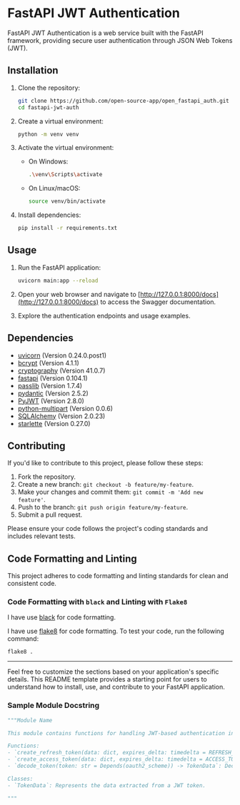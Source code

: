 # FastAPI JWT Authentication

FastAPI JWT Authentication is a web service built with the FastAPI framework, providing secure user authentication through JSON Web Tokens (JWT).

## Installation

1. Clone the repository:

    ```bash
    git clone https://github.com/open-source-app/open_fastapi_auth.git
    cd fastapi-jwt-auth
    ```

2. Create a virtual environment:

    ```bash
    python -m venv venv
    ```

3. Activate the virtual environment:

    - On Windows:

        ```bash
        .\venv\Scripts\activate
        ```

    - On Linux/macOS:

        ```bash
        source venv/bin/activate
        ```

4. Install dependencies:

    ```bash
    pip install -r requirements.txt
    ```

## Usage

1. Run the FastAPI application:

    ```bash
    uvicorn main:app --reload
    ```

2. Open your web browser and navigate to [http://127.0.0.1:8000/docs](http://127.0.0.1:8000/docs) to access the Swagger documentation.

3. Explore the authentication endpoints and usage examples.

## Dependencies

- [uvicorn](https://www.uvicorn.org/) (Version 0.24.0.post1)
- [bcrypt](https://pypi.org/project/bcrypt/) (Version 4.1.1)
- [cryptography](https://cryptography.io/) (Version 41.0.7)
- [fastapi](https://fastapi.tiangolo.com/) (Version 0.104.1)
- [passlib](https://passlib.readthedocs.io/) (Version 1.7.4)
- [pydantic](https://pydantic-docs.helpmanual.io/) (Version 2.5.2)
- [PyJWT](https://pyjwt.readthedocs.io/) (Version 2.8.0)
- [python-multipart](https://pypi.org/project/python-multipart/) (Version 0.0.6)
- [SQLAlchemy](https://www.sqlalchemy.org/) (Version 2.0.23)
- [starlette](https://www.starlette.io/) (Version 0.27.0)

## Contributing

If you'd like to contribute to this project, please follow these steps:

1. Fork the repository.
2. Create a new branch: `git checkout -b feature/my-feature`.
3. Make your changes and commit them: `git commit -m 'Add new feature'`.
4. Push to the branch: `git push origin feature/my-feature`.
5. Submit a pull request.

Please ensure your code follows the project's coding standards and includes relevant tests.
## Code Formatting and Linting

This project adheres to code formatting and linting standards for clean and consistent code.

### Code Formatting with `black` and Linting with `Flake8`

I have use [black](https://black.readthedocs.io/) for code formatting.

I have use [flake8](https://flake8.pycqa.org/en/latest/) for code formatting. To test your code, run the following command:

```
flake8 .
```
---

Feel free to customize the sections based on your application's specific details. This README template provides a starting point for users to understand how to install, use, and contribute to your FastAPI application.

### Sample Module Docstring

```python
"""Module Name

This module contains functions for handling JWT-based authentication in a FastAPI application.

Functions:
- `create_refresh_token(data: dict, expires_delta: timedelta = REFRESH_TOKEN_EXPIRE_MINUTES) -> str`: Creates a refresh token.
- `create_access_token(data: dict, expires_delta: timedelta = ACCESS_TOKEN_EXPIRE_MINUTES) -> str`: Creates an access token.
- `decode_token(token: str = Depends(oauth2_scheme)) -> TokenData`: Decodes and verifies a JWT token.

Classes:
- `TokenData`: Represents the data extracted from a JWT token.

"""

